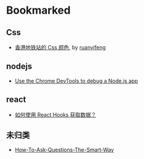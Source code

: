# Bookmarked

## Css

- [香港地铁站的 Css 颜色](http://metrocolor.live/index.html), by [ruanyifeng](https://github.com/ruanyf/weekly/blob/master/docs/issue-45.md)

## nodejs

- [Use the Chrome DevTools to debug a Node.js app](https://flaviocopes.com/node-debug-devtools/)

## react

- [如何使用 React Hooks 获取数据？](https://www.robinwieruch.de/react-hooks-fetch-data/)

## 未归类

- [How-To-Ask-Questions-The-Smart-Way](https://github.com/ryanhanwu/How-To-Ask-Questions-The-Smart-Way/blob/master/README-zh_CN.md)
